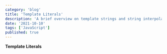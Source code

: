```yaml
---
category: 'blog'
title: 'Template Literals'
description: 'A brief overview on template strings and string interpolation.'
date: '2021-10-10'
tags: ['JavaScript']
published: true
---
```


**Template Literals**